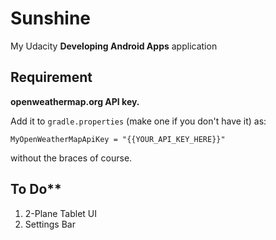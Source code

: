 # Sunshine
My Udacity **Developing Android Apps** application

## Requirement
**openweathermap.org API key.**

Add it to `gradle.properties` (make one if you don't have it) as:

`MyOpenWeatherMapApiKey = "{{YOUR_API_KEY_HERE}}"`

without the braces of course.

## To Do**

1. 2-Plane Tablet UI
2. Settings Bar

